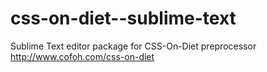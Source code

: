 css-on-diet--sublime-text
=========================

Sublime Text editor package for CSS-On-Diet preprocessor http://www.cofoh.com/css-on-diet  
